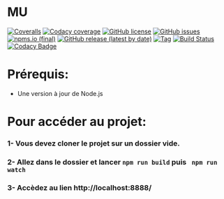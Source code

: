 # MU


[![Coveralls](https://img.shields.io/coveralls/github/Filipedel/mu)](https://coveralls.io/)
[![Codacy coverage](https://img.shields.io/codacy/coverage/0c837d0)](https://app.codacy.com/organizations/gh/alexis92fra/settings/people)
[![GitHub license](https://img.shields.io/github/license/Filipedel/MU)](https://github.com/Filipedel/MU/blob/main/License.md)
[![GitHub issues](https://img.shields.io/github/issues/Filipedel/mu)](https://github.com/Filipedel/mu/issues)
[![npms.io (final)](https://img.shields.io/npms-io/quality-score/mu)](https://npms.io/)
[![GitHub release (latest by date)](https://img.shields.io/github/v/release/Filipedel/mu)](.travis.yml)
[![Tag](https://img.shields.io/github/tag/Filipedel/mu.svg?label=tag&style=flat-square)](.travis.yml)
[![Build Status](https://app.travis-ci.com/Filipedel/mu.svg?branch=main)](https://app.travis-ci.com/Filipedel/mu)
[![Codacy Badge](https://app.codacy.com/project/badge/Grade/1f3ba4a638cb4413b44bc20ea7be2073)](https://www.codacy.com/gh/Filipedel/mu/dashboard?utm_source=github.com&amp;utm_medium=referral&amp;utm_content=Filipedel/mu&amp;utm_campaign=Badge_Grade)


# Prérequis:
  - Une version à jour de Node.js



# Pour accéder au projet:

### 1- Vous devez cloner le projet sur un dossier vide.

### 2- Allez dans le dossier et lancer ```npm run build``` puis ``` npm run watch```

### 3- Accèdez au lien http://localhost:8888/ 
